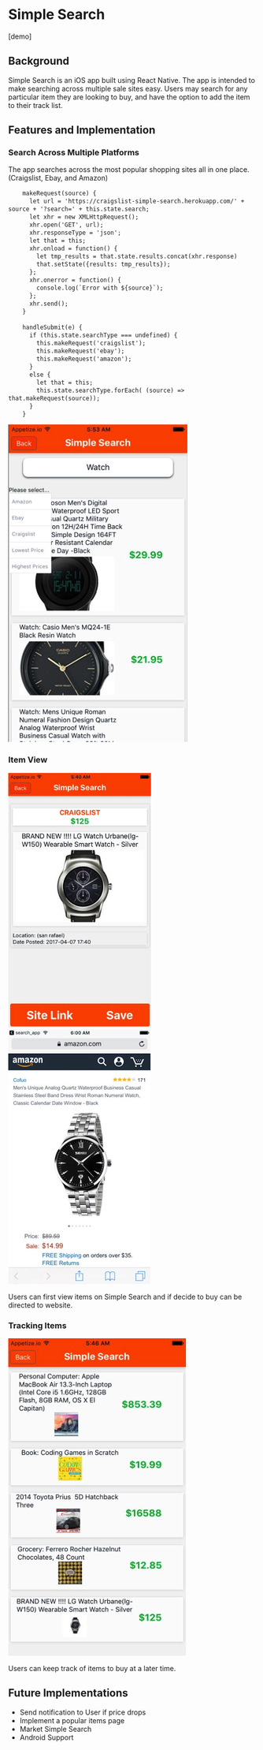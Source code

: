 # Simple Search

[demo]


## Background

Simple Search is an iOS app built using React Native.  The app is intended
to make searching across multiple sale sites easy.  Users may search for
any particular item they are looking to buy, and have the option to add
the item to their track list.  

## Features and Implementation

### Search Across Multiple Platforms
The app searches across the most popular shopping sites all in one place. (Craigslist, Ebay, and Amazon)

```
    makeRequest(source) {
      let url = 'https://craigslist-simple-search.herokuapp.com/' + source + '?search=' + this.state.search;
      let xhr = new XMLHttpRequest();
      xhr.open('GET', url);
      xhr.responseType = 'json';
      let that = this;
      xhr.onload = function() {
        let tmp_results = that.state.results.concat(xhr.response)
        that.setState({results: tmp_results});
      };
      xhr.onerror = function() {
        console.log(`Error with ${source}`);
      };
      xhr.send();
    }

    handleSubmit(e) {
      if (this.state.searchType === undefined) {
        this.makeRequest('craigslist');
        this.makeRequest('ebay');
        this.makeRequest('amazon');
      }
      else {
        let that = this;
        this.state.searchType.forEach( (source) => that.makeRequest(source));
      }
    }
```
![search](docs/screenshots/search.png)


### Item View

![item](docs/screenshots/itemView.png)  ![item](docs/screenshots/itembrowser.png)

Users can first view items on Simple Search and if decide to buy can be directed
to website.


### Tracking Items

![tracking](docs/screenshots/mylist.png)

Users can keep track of items to buy at a later time.


## Future Implementations

- Send notification to User if price drops
- Implement a popular items page
- Market Simple Search
- Android Support
